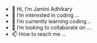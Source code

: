 - 👋 Hi, I’m Jamini Adhikary
- 👀 I’m interested in coding ...
- 🌱 I’m currently learning coding...
- 💞️ I’m looking to collaborate on ...
- 📫 How to reach me ...

<!---
ranjan1718/ranjan1718 is a ✨ special ✨ repository because its `README.md` (this file) appears on your GitHub profile.
You can click the Preview link to take a look at your changes.
--->
